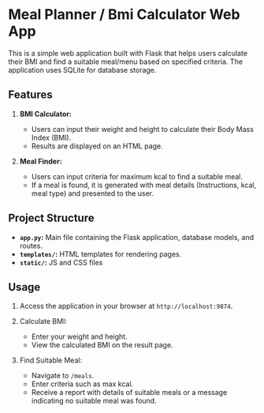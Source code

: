 # Meal Planner / Bmi Calculator Web App

This is a simple web application built with Flask that helps users calculate their BMI and find a suitable meal/menu
based on specified criteria. The application uses SQLite for database storage.

## Features

1. **BMI Calculator:**
   - Users can input their weight and height to calculate their Body Mass Index (BMI).
   - Results are displayed on an HTML page.

2. **Meal Finder:**
   - Users can input criteria for maximum kcal to find a suitable meal.
   - If a meal is found, it is generated with meal details (Instructions, kcal, meal type) and presented to the user.


## Project Structure

- **`app.py`:** Main file containing the Flask application, database models, and routes.
- **`templates/`:** HTML templates for rendering pages.
- **`static/`:** JS and CSS files

## Usage

1. Access the application in your browser at `http://localhost:9874`.

2. Calculate BMI:
   - Enter your weight and height.
   - View the calculated BMI on the result page.

3. Find Suitable Meal:
   - Navigate to `/meals`.
   - Enter criteria such as max kcal.
   - Receive a report with details of suitable meals or a message indicating no suitable meal was found.

